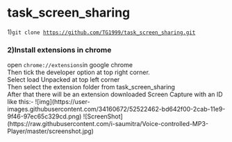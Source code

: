 # task_screen_sharing
1)<code>git clone https://github.com/TG1999/task_screen_sharing.git</code>
<h3>2)Install extensions in chrome </h3>
open <code>chrome://extensions</code>in google chrome<br>
Then tick the developer option at top right corner.<br>
Select load Unpacked at top left corner<br>
Then select the extension folder from task_screen_sharing<br>
After that there will be an extension downloaded Screen Capture with an ID like this:-
![img](https://user-images.githubusercontent.com/34160672/52522462-bd642f00-2cab-11e9-9f46-97ec65c329cd.png)
![ScreenShot](https://raw.githubusercontent.com/i-saumitra/Voice-controlled-MP3-Player/master/screenshot.jpg)

